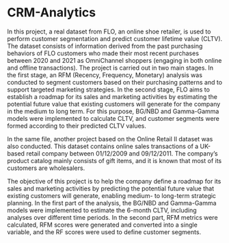 # CRM-Analytics

In this project, a real dataset from FLO, an online shoe retailer, is used to perform customer segmentation and predict customer lifetime value (CLTV). The dataset consists of information derived from the past purchasing behaviors of FLO customers who made their most recent purchases between 2020 and 2021 as OmniChannel shoppers (engaging in both online and offline transactions).
The project is carried out in two main stages. In the first stage, an RFM (Recency, Frequency, Monetary) analysis was conducted to segment customers based on their purchasing patterns and to support targeted marketing strategies. In the second stage, FLO aims to establish a roadmap for its sales and marketing activities by estimating the potential future value that existing customers will generate for the company in the medium to long term. For this purpose, BG/NBD and Gamma-Gamma models were implemented to calculate CLTV, and customer segments were formed according to their predicted CLTV values.

In the same file, another project based on the Online Retail II dataset was also conducted. This dataset contains online sales transactions of a UK-based retail company between 01/12/2009 and 09/12/2011. The company’s product catalog mainly consists of gift items, and it is known that most of its customers are wholesalers.

The objective of this project is to help the company define a roadmap for its sales and marketing activities by predicting the potential future value that existing customers will generate, enabling medium- to long-term strategic planning. In the first part of the analysis, the BG/NBD and Gamma-Gamma models were implemented to estimate the 6-month CLTV, including analyses over different time periods. In the second part, RFM metrics were calculated, RFM scores were generated and converted into a single variable, and the RF scores were used to define customer segments.
